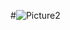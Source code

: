 #![Picture2](https://user-images.githubusercontent.com/65054637/173422372-e0760905-982e-4c46-bece-bc7ecaeed3a1.png)
